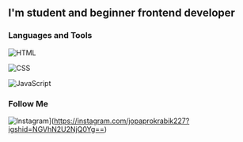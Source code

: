## I'm student and beginner frontend developer 

### Languages and Tools
![HTML](https://img.shields.io/badge/-HTML-000000?style=for-the-badge&logo=HTML&logoColor=fa5300
)

![CSS](https://img.shields.io/badge/-CSS-000000?style=for-the-badge&logo=CSS&logoColor=0044fa
)

![JavaScript](https://img.shields.io/badge/-JavaScript-000000?style=for-the-badge&logo=JavaScript&logoColor=faea00
)


### Follow Me
![Instagram](https://img.shields.io/badge/-Instagram-000000?style=for-the-badge&logo=Instagram&logoColor=B4068E)](https://instagram.com/jopaprokrabik227?igshid=NGVhN2U2NjQ0Yg==) 
<!---
Kirillov-Artem/Kirillov-Artem is a ✨ special ✨ repository because its `README.md` (this file) appears on your GitHub profile.
You can click the Preview link to take a look at your changes.
--->
